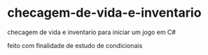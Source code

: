 # checagem-de-vida-e-inventario
checagem de vida e inventario para iniciar um jogo em C#

feito com finalidade de estudo de condicionais

